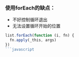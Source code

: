  
###  使用forEach的缺点：
- 不好控制循环退出
- 无法设置循环开始的位置  

```javascript
list.forEach(function (i, fn) {
  fn.apply(_this, args)
})
```javascript
